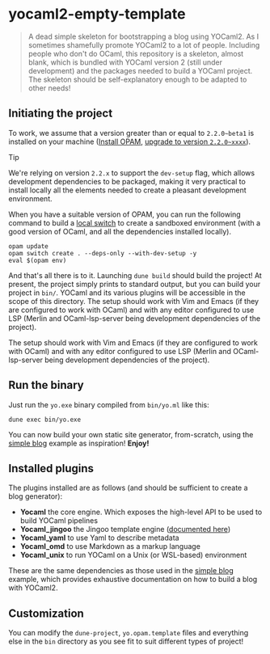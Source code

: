# yocaml2-empty-template

> A dead simple skeleton for bootstrapping a blog using YOCaml2. As I sometimes
> shamefully promote YOCaml2 to a lot of people. Including people who don't do
> OCaml, this repository is a skeleton, almost blank, which is bundled with
> YOCaml version 2 (still under development) and the packages needed to build a
> YOCaml project. The skeleton should be self-explanatory enough to be adapted
> to other needs!

## Initiating the project

To work, we assume that a version greater than or equal to `2.2.0~beta1` is
installed on your machine ([Install
OPAM](https://opam.ocaml.org/doc/Install.html), [upgrade to version
`2.2.0~xxxx`](https://opam.ocaml.org/blog/opam-2-2-0-beta2/#Try-it)).

> [!TIP]  
> We're relying on version `2.2.x` to support the `dev-setup` flag, which allows
> development dependencies to be packaged, making it very practical to install
> locally all the elements needed to create a pleasant development environment.

When you have a suitable version of OPAM, you can run the following command to
build a [local switch](https://opam.ocaml.org/blog/opam-local-switches/) to
create a sandboxed environment (with a good version of OCaml, and all the
dependencies installed locally).

```shell
opam update
opam switch create . --deps-only --with-dev-setup -y
eval $(opam env)
```

And that's all there is to it. Launching `dune build` should build the project!
At present, the project simply prints to standard output, but you can build your
project in `bin/`. YOCaml and its various plugins will be accessible in the
scope of this directory. The setup should work with Vim and Emacs (if they are
configured to work with OCaml) and with any editor configured to use LSP (Merlin
and OCaml-lsp-server being development dependencies of the project).

The setup should work with Vim and Emacs (if they are configured to work with
OCaml) and with any editor configured to use LSP (Merlin and OCaml-lsp-server
being development dependencies of the project).

## Run the binary

Just run the `yo.exe` binary compiled from `bin/yo.ml` like this:

```shell
dune exec bin/yo.exe
```

You can now build your own static site generator, from-scratch, using the
[simple
blog](https://gitlab.com/funkywork/yocaml/-/tree/main/examples/simple-blog?ref_type=heads)
example as inspiration! **Enjoy!**

## Installed plugins

The plugins installed are as follows (and should be sufficient to create a blog
generator):

- **Yocaml** the core engine. Which exposes the high-level API to be used to
  build YOCaml pipelines
- **Yocaml_jingoo** the Jingoo template engine ([documented
  here](https://github.com/tategakibunko/jingoo))
- **Yocaml_yaml** to use Yaml to describe metadata
- **Yocaml_omd** to use Markdown as a markup language
- **Yocaml_unix** to run YOCaml on a Unix (or WSL-based) environment

These are the same dependencies as those used in the [simple
blog](https://gitlab.com/funkywork/yocaml/-/tree/main/examples/simple-blog?ref_type=heads)
example, which provides exhaustive documentation on how to build a blog with
YOCaml2.

## Customization

You can modify the `dune-project`, `yo.opam.template` files and everything else
in the `bin` directory as you see fit to suit different types of project!
